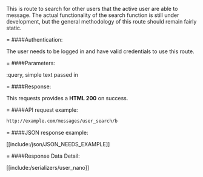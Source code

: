 <!-- --- title: GET /messages/user_search/:query -->

This is route to search for other users that the active user are able to message. The actual functionality of the search function is still under development, but the general methodology of this route should remain fairly static.

=
####Authentication:

The user needs to be logged in and have valid credentials to use this route.

=
####Parameters:

:query, simple text passed in

=
####Response:

This requests provides a <strong>HTML 200</strong> on success.

=
####API request example:
```html
http://example.com/messages/user_search/b
```

=
####JSON response example:

[[include:/json/JSON_NEEDS_EXAMPLE]]

=
####Response Data Detail:

[[include:/serializers/user_nano]]